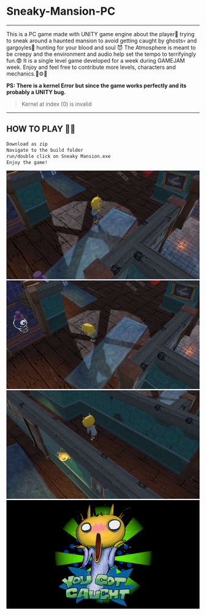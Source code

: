 # Sneaky-Mansion-PC
-------------------------------------------------------------------------------------------------------------------------------------------------------------------------
This is a PC game made with UNITY game engine about the player🤗 trying to sneak around a haunted mansion to avoid getting caught by ghosts💀 and gargoyles👹 hunting for your blood and soul 😈
The Atmosphere is meant to be creepy and the environment and audio help set the tempo to terrifyingly fun.😨
It is a single level game developed for a week during GAMEJAM week.
Enjoy and feel free to contribute more levels, characters and mechanics.🔧⚙️🧲

**PS: There is a kernel Error but since the game works perfectly and its probably a UNITY bug.**
>Kernel at index (0) is invalid 
-------------------------------------------------------------------------------------------------------------------------------------------------------------------------
## HOW TO PLAY 🤠🏃
```
Download as zip
Navigate to the build folder
run/double click on Sneaky Mansion.exe
Enjoy the game!
```

![This is an image](Screenshot%20(103).png)
![This is an image](Screenshot%20(104).png)
![This is an image](Screenshot%20(105).png)
![This is an image](Screenshot%20(106).png)
